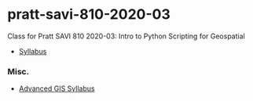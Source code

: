 # pratt-savi-810-2020-03
Class for Pratt SAVI 810 2020-03: Intro to Python Scripting for Geospatial


* [Syllabus](https://docs.google.com/document/d/1KHxT-NkaoXXdSNkK8JlzL2FFgmNoxPQ25fwgtXPnbrY)




### Misc. 
* [Advanced GIS Syllabus](https://docs.google.com/spreadsheets/d/13b2i2PyFJvWgmZ9if75x0xR81rpibUncmiG-ynWLjxQ/edit#gid=0)
